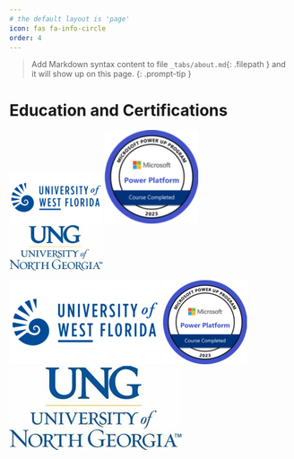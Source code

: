 ```yaml
---
# the default layout is 'page'
icon: fas fa-info-circle
order: 4
---
```


> Add Markdown syntax content to file `_tabs/about.md`{: .filepath } and it will show up on this page.
{: .prompt-tip }

# Education and Certifications

<p float="left">
  <img src="../assets/uwf-logo-small.png" width="33%" />
  <img src="../assets/mspp-badge-150x150.png" width="33%" />
  <img src="../assets/ung-logo-small.jpg" width="33%" />
</p>

![uwf-logo](../assets/uwf-logo-small.png)
![power-platform-grad-badge](../assets/mspp-badge-150x150.png)
![ung-logo](../assets/ung-logo-small.jpg)